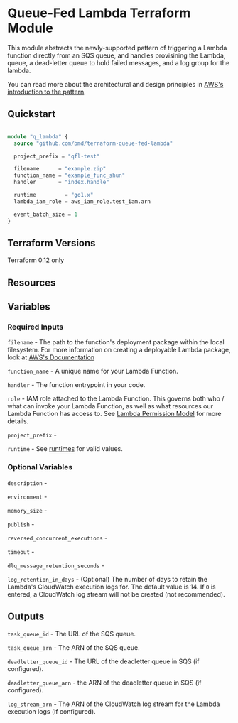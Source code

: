# Queue-Fed Lambda Terraform Module

This module abstracts the newly-supported pattern of triggering a Lambda function directly from an SQS queue, and handles provisining the Lambda, queue, a dead-letter queue to hold failed messages, and a log group for the lambda.

You can read more about the architectural and design principles in [AWS's introduction to the pattern](https://aws.amazon.com/serverless/use-sqs-as-an-event-source-for-lambda-tutorial/).

## Quickstart

```terraform

module "q_lambda" {
  source "github.com/bmd/terraform-queue-fed-lambda"

  project_prefix = "qfl-test"

  filename      = "example.zip"
  function_name = "example_func_shun"
  handler       = "index.handle"

  runtime         = "go1.x"
  lambda_iam_role = aws_iam_role.test_iam.arn

  event_batch_size = 1
}

```

## Terraform Versions

Terraform 0.12 only

## Resources




## Variables

### Required Inputs

`filename` - The path to the function's deployment package within the local filesystem. For more information on creating a deployable Lambda package, look at [AWS's Documentation](https://docs.aws.amazon.com/lambda/latest/dg/lambda-python-how-to-create-deployment-package.html)

`function_name` - A unique name for your Lambda Function.

`handler` - The function entrypoint in your code.

`role` - IAM role attached to the Lambda Function. This governs both who / what can invoke your Lambda Function, as well as what resources our Lambda Function has access to. See [Lambda Permission Model](https://docs.aws.amazon.com/lambda/latest/dg/lambda-permissions.html) for more details. 

`project_prefix` - 

`runtime` - See [runtimes](https://docs.aws.amazon.com/lambda/latest/dg/API_CreateFunction.html#SSS-CreateFunction-request-Runtime) for valid values.

### Optional Variables

`description` - 

`environment` - 

`memory_size` - 

`publish` - 

`reversed_concurrent_executions` - 

`timeout` - 

`dlq_message_retention_seconds` - 

`log_retention_in_days` - (Optional) The number of days to retain the Lambda's CloudWatch execution logs for. The default value is 14. If `0` is entered, a CloudWatch log stream will not be created (not recommended).

## Outputs

`task_queue_id` - The URL of the SQS queue.

`task_queue_arn` - The ARN of the SQS queue.

`deadletter_queue_id` - The URL of the deadletter queue in SQS (if configured).

`deadletter_queue_arn` - the ARN of the deadletter queue in SQS (if configured).

`log_stream_arn` - The ARN of the CloudWatch log stream for the Lambda execution logs (if configured).